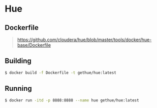 # Hue

## Dockerfile

> https://github.com/cloudera/hue/blob/master/tools/docker/hue-base/Dockerfile


## Building

```bash
$ docker build -f Dockerfile -t gethue/hue:latest
```

## Running

```bash
$ docker run -itd -p 8888:8888 --name hue gethue/hue:latest
```